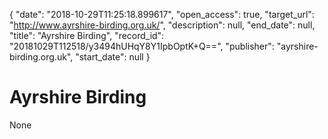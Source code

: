 {
  "date": "2018-10-29T11:25:18.899617", 
  "open_access": true, 
  "target_url": "http://www.ayrshire-birding.org.uk/", 
  "description": null, 
  "end_date": null, 
  "title": "Ayrshire Birding", 
  "record_id": "20181029T112518/y3494hUHqY8Y1IpbOptK+Q==", 
  "publisher": "ayrshire-birding.org.uk", 
  "start_date": null
}

# Ayrshire Birding

None